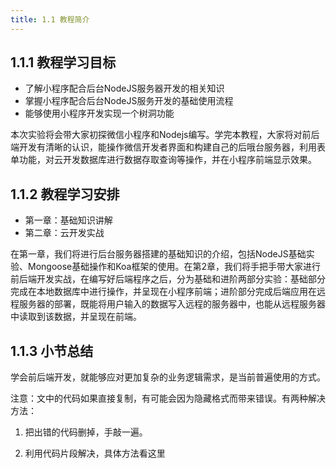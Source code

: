 ```yaml
---
title: 1.1 教程简介
---
```


## 1.1.1 教程学习目标

* 了解小程序配合后台NodeJS服务器开发的相关知识
* 掌握小程序配合后台NodeJS服务开发的基础使用流程
* 能够使用小程序开发实现一个树洞功能

本次实验将会带大家初探微信小程序和Nodejs编写。学完本教程，大家将对前后端开发有清晰的认识，能操作微信开发者界面和构建自己的后哦台服务器，利用表单功能，对云开发数据库进行数据存取查询等操作，并在小程序前端显示效果。

## 1.1.2 教程学习安排

- 第一章：基础知识讲解
- 第二章：云开发实战

在第一章，我们将进行后台服务器搭建的基础知识的介绍，包括NodeJS基础实验、Mongoose基础操作和Koa框架的使用。在第2章，我们将手把手带大家进行前后端开发实战，在编写好后端程序之后，分为基础和进阶两部分实验：基础部分完成在本地数据库中进行操作，并呈现在小程序前端；进阶部分完成后端应用在远程服务器的部署，既能将用户输入的数据写入远程的服务器中，也能从远程服务器中读取到该数据，并呈现在前端。

## 1.1.3 小节总结

学会前后端开发，就能够应对更加复杂的业务逻辑需求，是当前普遍使用的方式。

注意：文中的代码如果直接复制，有可能会因为隐藏格式而带来错误。有两种解决方法：

1. 把出错的代码删掉，手敲一遍。

2. 利用代码片段解决，具体方法看这里
